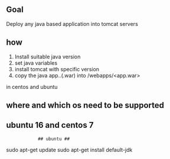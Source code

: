 ## Goal ##
Deploy any java based application into tomcat servers
## how ##
1) Install suitable java version
2) set java variables
3) install tomcat with specific version
4) copy the java app..(.war) into <tomcat directory>/webapps/<app.war>

in centos and ubuntu
 ## where and which os need to be supported 
 ## ubuntu 16 and centos 7


                ## ubuntu ##
sudo apt-get update
sudo apt-get install default-jdk
